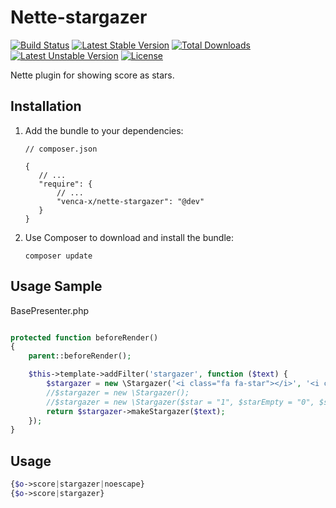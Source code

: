 Nette-stargazer
===============
[![Build Status](https://travis-ci.org/venca-x/nette-stargazer.svg)](https://travis-ci.org/venca-x/nette-stargazer) 
[![Latest Stable Version](https://poser.pugx.org/venca-x/nette-stargazer/v/stable.svg)](https://packagist.org/packages/venca-x/nette-stargazer) 
[![Total Downloads](https://poser.pugx.org/venca-x/nette-stargazer/downloads.svg)](https://packagist.org/packages/venca-x/nette-stargazer) 
[![Latest Unstable Version](https://poser.pugx.org/venca-x/nette-stargazer/v/unstable.svg)](https://packagist.org/packages/venca-x/nette-stargazer) 
[![License](https://poser.pugx.org/venca-x/nette-stargazer/license.svg)](https://packagist.org/packages/venca-x/nette-stargazer)

Nette plugin for showing score as stars.


Installation
------------

 1. Add the bundle to your dependencies:

        // composer.json

        {
           // ...
           "require": {
               // ...
               "venca-x/nette-stargazer": "@dev"
           }
        }

 2. Use Composer to download and install the bundle:

        composer update
        


Usage Sample
-------------

BasePresenter.php

```php

protected function beforeRender()
{
    parent::beforeRender();

    $this->template->addFilter('stargazer', function ($text) {
        $stargazer = new \Stargazer('<i class="fa fa-star"></i>', '<i class="fa fa-star-o"></i>');
        //$stargazer = new \Stargazer();
        //$stargazer = new \Stargazer($star = "1", $starEmpty = "0", $starCount = 10);
        return $stargazer->makeStargazer($text);
    });
}

```

Usage
-------------

```php
{$o->score|stargazer|noescape}
{$o->score|stargazer}

```
